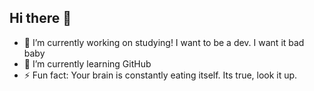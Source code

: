## Hi there 👋

<!--
**ChadReagon/ChadReagon** is a ✨ _special_ ✨ repository because its `README.md` (this file) appears on your GitHub profile.

Here are some ideas to get you started:

-->

- 🔭 I’m currently working on studying! I want to be a dev. I want it bad baby
- 🌱 I’m currently learning GitHub
- ⚡ Fun fact: Your brain is constantly eating itself. Its true, look it up.

